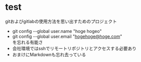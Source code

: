# test

gitおよびgitlabの使用方法を思い出すためのプロジェクト
- git config --global user.name "hoge hogeo"
- git config --global user.email "hogehoge@hoge.com"
<br>を忘れる有能さ<br>
- 会社環境ではsshでリモートリポジトリとアクセスする必要あり
- おまけにMarkdownも忘れ去っている
